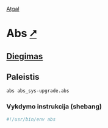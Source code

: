 [Atgal](./readme.md)

# Abs [&#x2B67;](https://www.abs-lang.org/)

## [Diegimas](../install/abs_readme.md)

## Paleistis

```bash
abs abs_sys-upgrade.abs
```

### Vykdymo instrukcija (shebang)

```bash
#!/usr/bin/env abs
```

